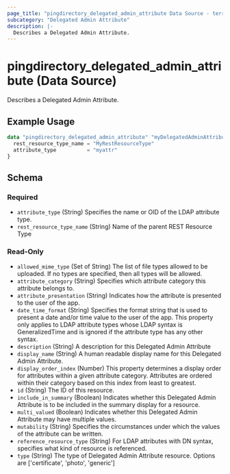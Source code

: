 ```yaml
---
page_title: "pingdirectory_delegated_admin_attribute Data Source - terraform-provider-pingdirectory"
subcategory: "Delegated Admin Attribute"
description: |-
  Describes a Delegated Admin Attribute.
---
```


# pingdirectory_delegated_admin_attribute (Data Source)

Describes a Delegated Admin Attribute.

## Example Usage

```terraform
data "pingdirectory_delegated_admin_attribute" "myDelegatedAdminAttribute" {
  rest_resource_type_name = "MyRestResourceType"
  attribute_type          = "myattr"
}
```

<!-- schema generated by tfplugindocs -->
## Schema

### Required

- `attribute_type` (String) Specifies the name or OID of the LDAP attribute type.
- `rest_resource_type_name` (String) Name of the parent REST Resource Type

### Read-Only

- `allowed_mime_type` (Set of String) The list of file types allowed to be uploaded. If no types are specified, then all types will be allowed.
- `attribute_category` (String) Specifies which attribute category this attribute belongs to.
- `attribute_presentation` (String) Indicates how the attribute is presented to the user of the app.
- `date_time_format` (String) Specifies the format string that is used to present a date and/or time value to the user of the app. This property only applies to LDAP attribute types whose LDAP syntax is GeneralizedTime and is ignored if the attribute type has any other syntax.
- `description` (String) A description for this Delegated Admin Attribute
- `display_name` (String) A human readable display name for this Delegated Admin Attribute.
- `display_order_index` (Number) This property determines a display order for attributes within a given attribute category. Attributes are ordered within their category based on this index from least to greatest.
- `id` (String) The ID of this resource.
- `include_in_summary` (Boolean) Indicates whether this Delegated Admin Attribute is to be included in the summary display for a resource.
- `multi_valued` (Boolean) Indicates whether this Delegated Admin Attribute may have multiple values.
- `mutability` (String) Specifies the circumstances under which the values of the attribute can be written.
- `reference_resource_type` (String) For LDAP attributes with DN syntax, specifies what kind of resource is referenced.
- `type` (String) The type of Delegated Admin Attribute resource. Options are ['certificate', 'photo', 'generic']

